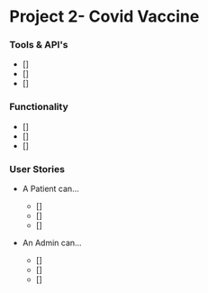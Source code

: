 # Project 2- Covid Vaccine

### Tools  & API's
- []
- []
- []

### Functionality
- []
- []
- []

### User Stories
- A Patient can...
    - []
    - []
    - []

- An Admin can...
    - []
    - []
    - []
